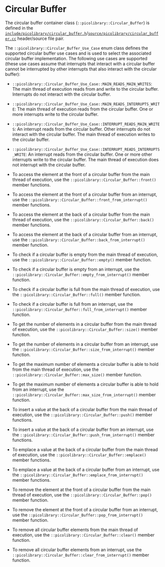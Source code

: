 # Circular Buffer
The circular buffer container class (`::picolibrary::Circular_Buffer`) is defined in the
[`include/picolibrary/circular_buffer.h`](https://github.com/apcountryman/picolibrary/blob/main/include/picolibrary/circular_buffer.h)/[`source/picolibrary/circular_buffer.cc`](https://github.com/apcountryman/picolibrary/blob/main/source/picolibrary/circular_buffer.cc)
header/source file pair.

The `::picolibrary::Circular_Buffer_Use_Case` enum class defines the supported circular
buffer use cases and is used to select the associated circular buffer implementation.
The following use cases are supported (these use cases assume that interrupts that
interact with a circular buffer cannot be interrupted by other interrupts that also
interact with the circular buffer):
- `::picolibrary::Circular_Buffer_Use_Case::MAIN_READS_MAIN_WRITES`:
  The main thread of execution reads from and write to the circular buffer.
  Interrupts do not interact with the circular buffer.
- `::picolibrary::Circular_Buffer_Use_Case::MAIN_READS_INTERRUPTS_WRITE`:
  The main thread of execution reads from the circular buffer.
  One or more interrupts write to the circular buffer.
- `::picolibrary::Circular_Buffer_Use_Case::INTERRUPT_READS_MAIN_WRITES`:
  An interrupt reads from the circular buffer.
  Other interrupts do not interact with the circular buffer.
  The main thread of execution writes to the circular buffer.
- `::picolibrary::Circular_Buffer_Use_Case::INTERRUPT_READS_INTERRUPTS_WRITE`:
  An interrupt reads from the circular buffer.
  One or more other interrupts write to the circular buffer.
  The main thread of execution does not interrupt with the circular buffer.

- To access the element at the front of a circular buffer from the main thread of
  execution, use the `::picolibrary::Circular_Buffer::front()` member functions.
- To access the element at the front of a circular buffer from an interrupt, use the
  `::picolibrary::Circular_Buffer::front_from_interrupt()` member functions.
- To access the element at the back of a circular buffer from the main thread of
  execution, use the `::picolibrary::Circular_Buffer::back()` member functions.
- To access the element at the back of a circular buffer from an interrupt, use the
  `::picolibrary::Circular_Buffer::back_from_interrupt()` member function.
- To check if a circular buffer is empty from the main thread of execution, use the
  `::picolibrary::Circular_Buffer::empty()` member function.
- To check if a circular buffer is empty from an interrupt, use the
  `::picolibrary::Circular_Buffer::empty_from_interrupt()` member function.
- To check if a circular buffer is full from the main thread of execution, use the
  `::picolibrary::Circular_Buffer::full()` member function.
- To check if a circular buffer is full from an interrupt, use the
  `::picolibrary::Circular_Buffer::full_from_interrupt()` member function.
- To get the number of elements in a circular buffer from the main thread of execution,
  use the `::picolibrary::Circular_Buffer::size()` member function.
- To get the number of elements in a circular buffer from an interrupt, use the
  `::picolibrary::Circular_Buffer::size_from_interrupt()` member function.
- To get the maximum number of elements a circular buffer is able to hold from the main
  thread of execution, use the `::picolibrary::Circular_Buffer::max_size()` member
  function.
- To get the maximum number of elements a circular buffer is able to hold from an
  interrupt, use the `::picolibrary::Circular_Buffer::max_size_from_interrupt()` member
  function.
- To insert a value at the back of a circular buffer from the main thread of execution,
  use the `::picolibrary::Circular_Buffer::push()` member functions.
- To insert a value at the back of a circular buffer from an interrupt, use the
  `::picolibrary::Circular_Buffer::push_from_interrupt()` member functions.
- To emplace a value at the back of a circular buffer from the main thread of execution,
  use the `::picolibrary::Circular_Buffer::emplace()` member functions.
- To emplace a value at the back of a circular buffer from an interrupt, use the
  `::picolibrary::Circular_Buffer::emplace_from_interrupt()` member functions.
- To remove the element at the front of a circular buffer from the main thread of
  execution, use the `::picolibrary::Circular_Buffer::pop()` member function.
- To remove the element at the front of a circular buffer from an interrupt, use the
  `::picolibrary::Circular_Buffer::pop_from_interrupt()` member function.
- To remove all circular buffer elements from the main thread of execution, use the
  `::picolibrary::Circular_Buffer::clear()` member function.
- To remove all circular buffer elements from an interrupt, use the
  `::picolibrary::Circular_Buffer::clear_from_interrupt()` member function.
